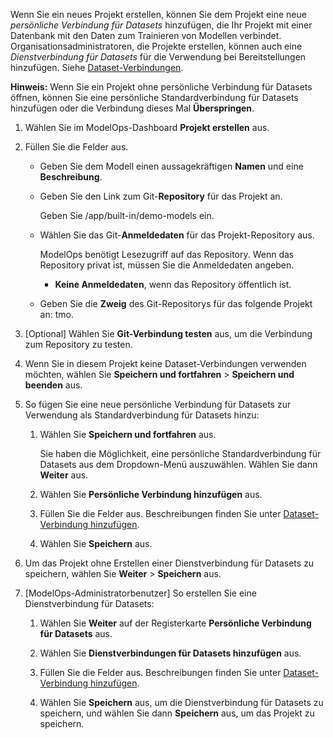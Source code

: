 Wenn Sie ein neues Projekt erstellen, können Sie dem Projekt eine neue *persönliche Verbindung für Datasets* hinzufügen, die Ihr Projekt mit einer Datenbank mit den Daten zum Trainieren von Modellen verbindet. Organisationsadministratoren, die Projekte erstellen, können auch eine *Dienstverbindung für Datasets* für die Verwendung bei Bereitstellungen hinzufügen. Siehe [Dataset-Verbindungen](wkm1725389190945.md).

**Hinweis:** Wenn Sie ein Projekt ohne persönliche Verbindung für Datasets öffnen, können Sie eine persönliche Standardverbindung für Datasets hinzufügen oder die Verbindung dieses Mal **Überspringen**.

1.  Wählen Sie im ModelOps-Dashboard **Projekt erstellen** aus.

2.  Füllen Sie die Felder aus.

    -   Geben Sie dem Modell einen aussagekräftigen **Namen** und eine **Beschreibung**.

    -   Geben Sie den Link zum Git-**Repository** für das Projekt an.

        Geben Sie /app/built-in/demo-models ein.

    -   Wählen Sie das Git-**Anmeldedaten** für das Projekt-Repository aus.

        ModelOps benötigt Lesezugriff auf das Repository. Wenn das Repository privat ist, müssen Sie die Anmeldedaten angeben.

        -   **Keine Anmeldedaten**, wenn das Repository öffentlich ist.

    -   Geben Sie die **Zweig** des Git-Repositorys für das folgende Projekt an: tmo.

3.  \[Optional\] Wählen Sie **Git-Verbindung testen** aus, um die Verbindung zum Repository zu testen.

4.  Wenn Sie in diesem Projekt keine Dataset-Verbindungen verwenden möchten, wählen Sie **Speichern und fortfahren** \> **Speichern und beenden** aus.

5.  So fügen Sie eine neue persönliche Verbindung für Datasets zur Verwendung als Standardverbindung für Datasets hinzu:

    1.  Wählen Sie **Speichern und fortfahren** aus.

        Sie haben die Möglichkeit, eine persönliche Standardverbindung für Datasets aus dem Dropdown-Menü auszuwählen. Wählen Sie dann **Weiter** aus.

    2.  Wählen Sie **Persönliche Verbindung hinzufügen** aus.

    3.  Füllen Sie die Felder aus. Beschreibungen finden Sie unter [Dataset-Verbindung hinzufügen](vpe1725389258480.md).

    4.  Wählen Sie **Speichern** aus.

6.  Um das Projekt ohne Erstellen einer Dienstverbindung für Datasets zu speichern, wählen Sie **Weiter** \> **Speichern** aus.

7.  \[ModelOps-Administratorbenutzer\] So erstellen Sie eine Dienstverbindung für Datasets:

    1.  Wählen Sie **Weiter** auf der Registerkarte **Persönliche Verbindung für Datasets** aus.

    2.  Wählen Sie **Dienstverbindungen für Datasets hinzufügen** aus.

    3.  Füllen Sie die Felder aus. Beschreibungen finden Sie unter [Dataset-Verbindung hinzufügen](vpe1725389258480.md).

    4.  Wählen Sie **Speichern** aus, um die Dienstverbindung für Datasets zu speichern, und wählen Sie dann **Speichern** aus, um das Projekt zu speichern.
